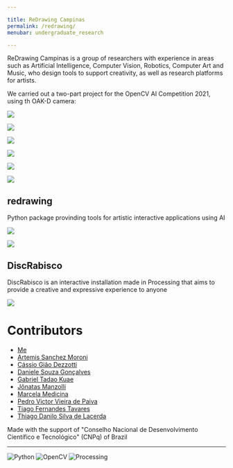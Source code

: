 ```yaml
---

title: ReDrawing Campinas
permalink: /redrawing/
menubar: undergraduate_research

---
```


ReDrawing Campinas is a group of researchers with experience in areas such as Artificial Intelligence, Computer Vision, Robotics, Computer Art and Music, who design tools to support creativity, as well as research platforms for artists.

We carried out a two-part project for the OpenCV AI Competition 2021, using th OAK-D camera:

[![](https://img.shields.io/badge/GitHub-100000?style=for-the-badge&logo=github&logoColor=white)](https://github.com/ReDrawing)

[![](https://img.shields.io/badge/Webpage-%20-blue)](https://sites.google.com/view/redrawing-campinas)

[![](https://img.shields.io/badge/Instagram-E4405F?style=for-the-badge&logo=instagram&logoColor=white)](https://www.instagram.com/redrawing.campinas/)

[![](https://img.shields.io/badge/Facebook-1877F2?style=for-the-badge&logo=facebook&logoColor=white)](https://www.facebook.com/redrawing.campinas)

[![](https://img.shields.io/badge/LinkedIn-0077B5?style=for-the-badge&logo=linkedin&logoColor=white)](https://www.linkedin.com/company/re-drawing-campinas)

[![](https://img.shields.io/badge/linktree-39E09B?style=for-the-badge&logo=linktree&logoColor=white)](https://linktr.ee/ReDrawing.Campinas)



## redrawing

Python package provinding tools for artistic interactive applications using AI

[![](https://img.shields.io/badge/GitHub-100000?style=for-the-badge&logo=github&logoColor=white)](https://github.com/ReDrawing/redrawing)

[![](https://img.shields.io/badge/PyPi-3775A9?style=for-the-badge&logo=pypi&logoColor=white)](https://pypi.org/project/redrawing/)

## DiscRabisco

DiscRabisco is an interactive
installation made in Processing that aims to provide a
creative and expressive experience
to anyone

[![](https://img.shields.io/badge/GitHub-100000?style=for-the-badge&logo=github&logoColor=white)](https://github.com/ReDrawing/Rabisco)


# Contributors

- [Me](https://eltoncn.github.io/EltonCN/)
- [Artemis Sanchez Moroni](https://github.com/ArtemisMoroni)
- [Cássio Gião Dezzotti](https://github.com/cassiodezotti)
- [Daniele Souza Gonçalves](https://github.com/danielegsouza)
- [Gabriel Tadao Kuae](https://github.com/kuta-ga)
- [Jônatas Manzolli]()
- [Marcela Medicina](https://github.com/mmedicina)
- [Pedro Victor Vieira de Paiva](https://github.com/enemy537)
- [Tiago Fernandes Tavares](https://github.com/tiagoft)
- [Thiago Danilo Silva de Lacerda](https://github.com/ThiagoDSL)


Made with the support of "Conselho Nacional de Desenvolvimento Científico e Tecnológico" (CNPq) of Brazil

---
![Python](https://img.shields.io/badge/Python-3776AB?style=for-the-badge&logo=python&logoColor=white)
![OpenCV](https://img.shields.io/badge/OpenCV-27338e?style=for-the-badge&logo=OpenCV&logoColor=white)
![Processing](https://img.shields.io/badge/Processing-006699?style=for-the-badge&logo=processingfoundation&logoColor=white)
